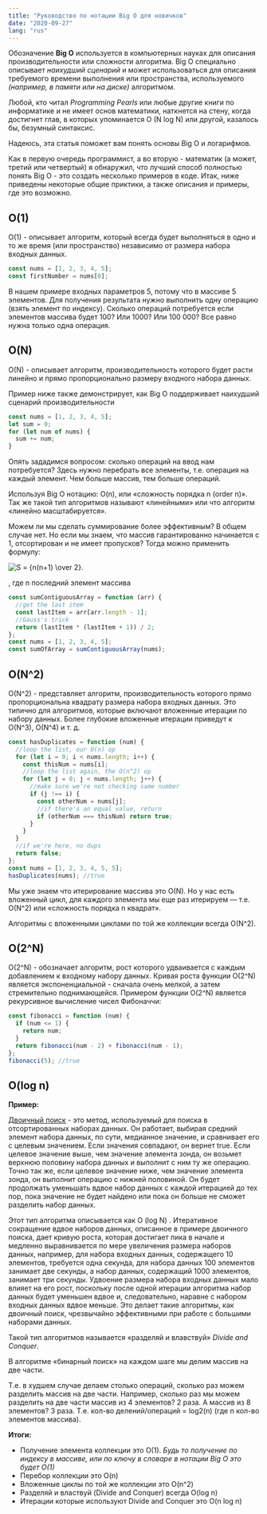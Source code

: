```yaml
---
title: "Руководство по нотации Big O для новичков"
date: "2020-09-27"
lang: "rus"
---
```


Обозначение **Big O** используется в компьютерных науках для описания производительности или сложности алгоритма.
Big O специально описывает *наихудший сценарий* и может использоваться для описания требуемого времени выполнения или пространства, используемого *(например, в памяти или на диске)* алгоритмом.

Любой, кто читал *Programming Pearls* или любые другие книги по информатике и не имеет основ математики, наткнется на стену, когда достигнет глав, в которых упоминается O (N log N) или другой, казалось бы, безумный синтаксис.

Надеюсь, эта статья поможет вам понять основы Big O и логарифмов.

Как в первую очередь программист, а во вторую - математик (а может, третий или четвертый) я обнаружил, что лучший способ полностью понять Big O - это создать несколько примеров в коде. Итак, ниже приведены некоторые общие приктики, а также описания и примеры, где это возможно.

## O(1)

O(1) - описывает алгоритм, который всегда будет выполняться в одно и то же время (или пространство) независимо от размера набора входных данных.

```javascript
const nums = [1, 2, 3, 4, 5];
const firstNumber = nums[0];
```

В нашем примере входных параметров 5, потому что в массиве 5 элементов. Для получения результата нужно выполнить одну операцию (взять элемент по индексу). Сколько операций потребуется если элементов массива будет 100? Или 1000? Или 100 000? Все равно нужна только одна операция.

## O(N)

O(N) - описывает алгоритм, производительность которого будет расти линейно и прямо пропорционально размеру входного набора данных.

Пример ниже также демонстрирует, как Big O поддерживает наихудший сценарий производительности

```javascript
const nums = [1, 2, 3, 4, 5];
let sum = 0;
for (let num of nums) {
  sum += num;
}
```

Опять зададимся вопросом: сколько операций на ввод нам потребуется? Здесь нужно перебрать все элементы, т.е. операция на каждый элемент. Чем больше массив, тем больше операций.

Используя Big O нотацию: O(n), или «сложность порядка n (order n)». Так же такой тип алгоритмов называют «линейными» или что алгоритм «линейно масштабируется».

Можем ли мы сделать суммирование более эффективным? В общем случае нет. Но если мы знаем, что массив гарантированно начинается с 1, отсортирован и не имеет пропусков? Тогда можно применить формулу:

<img src="https://i.upmath.me/svg/S%20%3D%20%7Bn(n%2B1)%20%5Cover%202%7D." alt="S = {n(n+1) \over 2}." />

, где n последний элемент массива

```javascript
const sumContiguousArray = function (arr) {
  //get the last item
  const lastItem = arr[arr.length - 1];
  //Gauss's trick
  return (lastItem * (lastItem + 1)) / 2;
};
const nums = [1, 2, 3, 4, 5];
const sumOfArray = sumContiguousArray(nums);
```

## O(N^2)

O(N^2) - представляет алгоритм, производительность которого прямо пропорциональна квадрату размера набора входных данных. Это типично для алгоритмов, которые включают вложенные итерации по набору данных. Более глубокие вложенные итерации приведут к O(N^3), O(N^4) и т. д.

```javascript
const hasDuplicates = function (num) {
  //loop the list, our O(n) op
  for (let i = 0; i < nums.length; i++) {
    const thisNum = nums[i];
    //loop the list again, the O(n^2) op
    for (let j = 0; j < nums.length; j++) {
      //make sure we're not checking same number
      if (j !== i) {
        const otherNum = nums[j];
        //if there's an equal value, return
        if (otherNum === thisNum) return true;
      }
    }
  }
  //if we're here, no dups
  return false;
};
const nums = [1, 2, 3, 4, 5, 5];
hasDuplicates(nums); //true
```

Мы уже знаем что итерирование массива это O(N).
Но у нас есть вложенный цикл, для каждого элемента мы еще раз итерируем — т.е. O(N^2) или «сложность порядка n квадрат».

Алгоритмы с вложенными циклами по той же коллекции всегда O(N^2).

## O(2^N)

O(2^N) - обозначает алгоритм, рост которого удваивается с каждым добавлением к входному набору данных. Кривая роста функции O(2^N) является экспоненциальной - сначала очень мелкой, а затем стремительно поднимающейся. Примером функции O(2^N) является рекурсивное вычисление чисел Фибоначчи:

```javascript
const fibonacci = function (num) {
  if (num <= 1) {
    return num;
  }
  return fibonacci(num - 2) + fibonacci(num - 1);
};
fibonacci(5); //true
```

## O(log n)

__Пример:__

[Двоичный поиск](https://en.wikipedia.org/wiki/Binary_search) - это метод, используемый для поиска в отсортированных наборах данных. Он работает, выбирая средний элемент набора данных, по сути, медианное значение, и сравнивает его с целевым значением. Если значения совпадают, он вернет true. Если целевое значение выше, чем значение элемента зонда, он возьмет верхнюю половину набора данных и выполнит с ним ту же операцию. Точно так же, если целевое значение ниже, чем значение элемента зонда, он выполнит операцию с нижней половиной. Он будет продолжать уменьшать вдвое набор данных с каждой итерацией до тех пор, пока значение не будет найдено или пока он больше не сможет разделить набор данных.

Этот тип алгоритма описывается как O (log N) . Итеративное сокращение вдвое наборов данных, описанное в примере двоичного поиска, дает кривую роста, которая достигает пика в начале и медленно выравнивается по мере увеличения размера наборов данных, например, для набора входных данных, содержащего 10 элементов, требуется одна секунда, для набора данных 100 элементов занимает две секунды, а набор данных, содержащий 1000 элементов, занимает три секунды. Удвоение размера набора входных данных мало влияет на его рост, поскольку после одной итерации алгоритма набор данных будет уменьшен вдвое и, следовательно, наравне с набором входных данных вдвое меньше. Это делает такие алгоритмы, как двоичный поиск, чрезвычайно эффективными при работе с большими наборами данных.

Такой тип алгоритмов называется «разделяй и влавствуй» *Divide and Conquer*.

В алгоритме «бинарный поиск» на каждом шаге мы делим массив на две части.

Т.е. в худшем случае делаем столько операций, сколько раз можем разделить массив на две части. Например, сколько раз мы можем разделить на две части массив из 4 элементов? 2 раза. А массив из 8 элементов? 3 раза. Т.е. кол-во делений/операций = log2(n) (где n кол-во элементов массива).

__Итоги:__
- Получение элемента коллекции это O(1). *Будь то получение по индексу в массиве, или по ключу в словаре в нотации Big O это будет O(1)*
- Перебор коллекции это O(n)
- Вложенные циклы по той же коллекции это O(n^2)
- Разделяй и властвуй (Divide and Conquer) всегда O(log n)
- Итерации которые используют Divide and Conquer это O(n log n)
